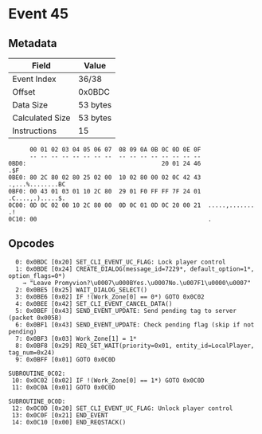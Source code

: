 # Event 45

## Metadata

| Field           | Value    |
|-----------------|----------|
| Event Index     | 36/38    |
| Offset          | 0x0BDC   |
| Data Size       | 53 bytes |
| Calculated Size | 53 bytes |
| Instructions    | 15       |

```
      00 01 02 03 04 05 06 07  08 09 0A 0B 0C 0D 0E 0F
      -- -- -- -- -- -- -- --  -- -- -- -- -- -- -- --
0BD0:                                      20 01 24 46               .$F
0BE0: 80 2C 80 02 80 25 02 00  10 02 80 00 02 0C 42 43  .,...%........BC
0BF0: 00 43 01 03 01 10 2C 80  29 01 F0 FF FF 7F 24 01  .C....,.).....$.
0C00: 0D 0C 02 00 10 2C 80 00  0D 0C 01 0D 0C 20 00 21  .....,....... .!
0C10: 00                                                .               
```

## Opcodes

```
  0: 0x0BDC [0x20] SET_CLI_EVENT_UC_FLAG: Lock player control
  1: 0x0BDE [0x24] CREATE_DIALOG(message_id=7229*, default_option=1*, option_flags=0*)
    → "Leave Promyvion?\u0007\u000BYes.\u0007No.\u007F1\u0000\u0007"
  2: 0x0BE5 [0x25] WAIT_DIALOG_SELECT()
  3: 0x0BE6 [0x02] IF !(Work_Zone[0] == 0*) GOTO 0x0C02
  4: 0x0BEE [0x42] SET_CLI_EVENT_CANCEL_DATA()
  5: 0x0BEF [0x43] SEND_EVENT_UPDATE: Send pending tag to server (packet 0x005B)
  6: 0x0BF1 [0x43] SEND_EVENT_UPDATE: Check pending flag (skip if not pending)
  7: 0x0BF3 [0x03] Work_Zone[1] = 1*
  8: 0x0BF8 [0x29] REQ_SET_WAIT(priority=0x01, entity_id=LocalPlayer, tag_num=0x24)
  9: 0x0BFF [0x01] GOTO 0x0C0D

SUBROUTINE_0C02:
 10: 0x0C02 [0x02] IF !(Work_Zone[0] == 1*) GOTO 0x0C0D
 11: 0x0C0A [0x01] GOTO 0x0C0D

SUBROUTINE_0C0D:
 12: 0x0C0D [0x20] SET_CLI_EVENT_UC_FLAG: Unlock player control
 13: 0x0C0F [0x21] END_EVENT
 14: 0x0C10 [0x00] END_REQSTACK()
```
